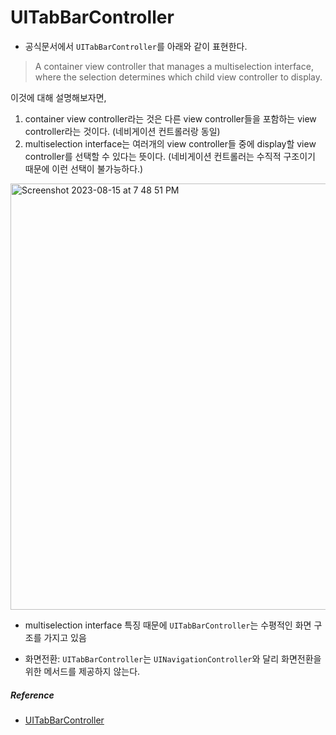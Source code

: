 # UITabBarController

* 공식문서에서 `UITabBarController`를 아래와 같이 표현한다.
> A container view controller that manages a multiselection interface, where the selection determines which child view controller to display.

이것에 대해 설명해보자면, 
1. container view controller라는 것은 다른 view controller들을 포함하는 view controller라는 것이다. (네비게이션 컨트롤러랑 동일)
2. multiselection interface는 여러개의 view controller들 중에 display할 view controller를 선택할 수 있다는 뜻이다. (네비게이션 컨트롤러는 수직적 구조이기 때문에 이런 선택이 불가능하다.)

<img width="682" alt="Screenshot 2023-08-15 at 7 48 51 PM" src="https://github.com/chaeondev/TIL/assets/80023607/392dd8cc-4d98-4497-a689-371489aada11">

* multiselection interface 특징 때문에 `UITabBarController`는 수평적인 화면 구조를 가지고 있음

* 화면전환: `UITabBarController`는 `UINavigationController`와 달리 화면전환을 위한 메서드를 제공하지 않는다.



##### Reference
- [UITabBarController](https://developer.apple.com/documentation/uikit/uitabbarcontroller)